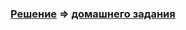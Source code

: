### [Решение](https://github.com/Cliffart44/Java_hw_3.4/pull/2) => [домашнего задания](https://github.com/netology-code/javaqa-homeworks/tree/master/dependency#%D0%B7%D0%B0%D0%B4%D0%B0%D1%87%D0%B0-2---%D0%BC%D0%B5%D0%BD%D0%B5%D0%B4%D0%B6%D0%B5%D1%80-%D0%B0%D1%84%D0%B8%D1%88%D0%B8-divide-and-conquer)